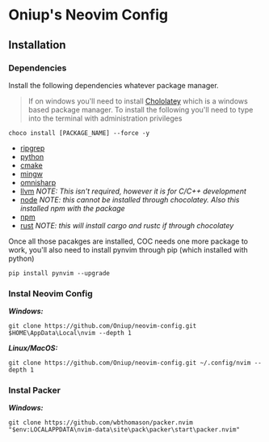 # Oniup's Neovim Config

## Installation

### Dependencies

Install the following dependencies whatever package manager. 

> If on windows you'll need to install [Chololatey](https://chocolatey.org/) which 
> is a windows based package manager. To install the following you'll need to type
> into the terminal with administration privileges 

```
choco install [PACKAGE_NAME] --force -y
```

* [ripgrep](https://github.com/BurntSushi/ripgrep)
* [python](https://community.chocolatey.org/packages/python/3.11.4)
* [cmake](https://cmake.org/)
* [mingw](https://www.mingw-w64.org/)
* [omnisharp](http://www.omnisharp.net/)
* [llvm]() *NOTE: This isn't required, however it is for C/C++ development*
* [node](https://nodejs.org/en) *NOTE: this cannot be installed through chocolatey. 
  Also this installed npm with the package*
* [npm](https://www.npmjs.com/)
* [rust](https://www.rust-lang.org/) *NOTE: this will install cargo and rustc 
  if through chocolatey*

Once all those pacakges are installed, COC needs one more package to work, you'll 
also need to install pynvim through pip (which installed with python)

```
pip install pynvim --upgrade
```

### Instal Neovim Config

***Windows:***

```
git clone https://github.com/Oniup/neovim-config.git $HOME\AppData\Local\nvim --depth 1
```

***Linux/MacOS:***

```
git clone https://github.com/Oniup/neovim-config.git ~/.config/nvim --depth 1
```

### Instal Packer

***Windows:***

```
git clone https://github.com/wbthomason/packer.nvim "$env:LOCALAPPDATA\nvim-data\site\pack\packer\start\packer.nvim"
```


